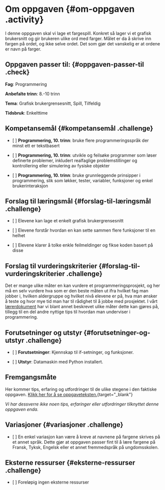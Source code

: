 # Om oppgaven {#om-oppgaven .activity}

I denne oppgaven skal vi lage et fargespill. Konkret så lager vi et
grafisk brukersnitt og gir brukeren ulike ord med farger. Målet er da å
skrive inn fargen på ordet, og ikke selve ordet. Det som gjør det
vanskelig er at ordene er navn på farger.

## Oppgaven passer til: {#oppgaven-passer-til .check}

**Fag**: Programmering

**Anbefalte trinn**: 8.-10 trinn

**Tema**: Grafisk brukergrensesnitt, Spill, Tilfeldig

**Tidsbruk**: Enkelttime

## Kompetansemål {#kompetansemål .challenge}

-   \[ \] **Programmering, 10. trinn**: bruke flere programmeringsspråk
    der minst ett er tekstbasert

-   \[ \] **Programmering, 10. trinn**: utvikle og feilsøke programmer
    som løser definerte problemer, inkludert realfaglige
    problemstillinger og kontrollering eller simulering av fysiske
    objekter

-   \[ \] **Programmering, 10. trinn**: bruke grunnleggende prinsipper i
    programmering, slik som løkker, tester, variabler, funksjoner og
    enkel brukerinteraksjon

## Forslag til læringsmål {#forslag-til-læringsmål .challenge}

-   \[ \] Elevene kan lage et enkelt grafisk brukergrensesnitt

-   \[ \] Elevene forstår hvordan en kan sette sammen flere funksjoner
    til en helhet

-   \[ \] Elevene klarer å tolke enkle feilmeldinger og fikse koden
    basert på disse

## Forslag til vurderingskriterier {#forslag-til-vurderingskriterier .challenge}

Det er mange ulike måter en kan vurdere et programmeringsprosjekt, og
her må en selv vurdere hva som er den beste måten ut ifra hvilket fag
man jobber i, hvilken aldergruppe og hvilket nivå elevene er på, hva man
ønsker å teste og hvor mye tid man har til rådighet til å jobbe med
prosjektet. I vårt
[lærerdokument](../../pages/hvordan_bruke_lærerveiledning.html) har vi
blant annet beskrevet ulike måter dette kan gjøres på, tillegg til en
del andre nyttige tips til hvordan man underviser i programmering.

## Forutsetninger og utstyr {#forutsetninger-og-utstyr .challenge}

-   \[ \] **Forutsetninger**: Kjennskap til if-setninger, og funksjoner.

-   \[ \] **Utstyr**: Datamaskin med Python installert.

## Fremgangsmåte

Her kommer tips, erfaring og utfordringer til de ulike stegene i den
faktiske oppgaven. [Klikk her for å se
oppgaveteksten.](../fargespill/fargespill.html){target="_blank"}

*Vi har dessverre ikke noen tips, erfaringer eller utfordringer
tilknyttet denne oppgaven enda.*

## Variasjoner {#variasjoner .challenge}

-   \[ \] En enkel variasjon kan være å kreve at navnene på fargene
    skrives på et annet språk. Dette gjør at oppgaven passer fint til å
    lære fargene på Fransk, Tyksk, Engelsk eller et annet fremmedspråk
    på ungdomsskolen.

## Eksterne ressurser {#eksterne-ressurser .challenge}

-   \[ \] Foreløpig ingen eksterne ressurser

